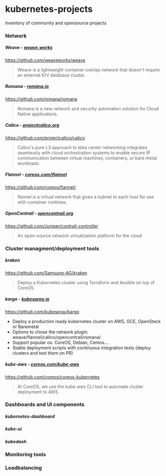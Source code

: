 # kubernetes-projects
Inventory of community and opensource projects

### Network 

##### Weave - [weave.works](https://www.weave.works/)
https://github.com/weaveworks/weave
> Weave is a lightweight container overlay network that doesn't require an external K/V database cluster.

##### Romana - [romana.io](http://romana.io/)
https://github.com/romana/romana
> Romana is a new network and security automation solution for Cloud Native applications.

##### Calico - [projectcalico.org](https://www.projectcalico.org/)
https://github.com/projectcalico/calico
> Calico's pure L3 approach to data center networking integrates seamlessly with cloud orchestration systems to enable secure IP communication between virtual machines, containers, or bare metal workloads.
 
##### Flannel - [coreos.com/flannel](https://coreos.com/flannel/)
https://github.com/coreos/flannel/
> flannel is a virtual network that gives a subnet to each host for use with container runtimes.

##### OpenContrail - [opencontrail.org](http://www.opencontrail.org/)
https://github.com/Juniper/contrail-controller
> An open-source network virtualization platform for the cloud

### Cluster managment/deployment tools

##### kraken
https://github.com/Samsung-AG/kraken

> Deploy a Kubernetes cluster using Terraform and Ansible on top of CoreOS.

##### kargo - [kubespray.io](https://doc.kubespray.io)
https://github.com/kubespray/kargo

- Deploy a production ready kubernetes cluster on AWS, GCE, OpenStack or Baremetal
- Options to chose the network plugin: weave/flannel/calico/opencontrail/romana/
- Support popular os: CoreOS, Debian, Centos....
- Stable deployment scripts with continuous integration tests (deploy clusters and test them on PR)

##### kube-aws - [coreos.com/kube-aws](https://coreos.com/kubernetes/docs/latest/kubernetes-on-aws.html)
https://github.com/coreos/coreos-kubernetes

> At CoreOS, we use the kube-aws CLI tool to automate cluster deployment to AWS

### Dashboards and UI components
##### kubernetes-dashboard
##### kube-ui
##### kubedash

### Monitoring tools

### Loadbalancing

